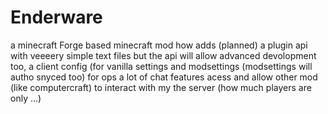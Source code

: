 Enderware
=========

a minecraft Forge based minecraft mod how adds (planned) a plugin api with veeeery simple text files but the api will allow advanced devolopment too, a client config (for vanilla settings and modsettings (modsettings will autho snyced too) for ops a  lot of chat features acess and allow other mod (like computercraft) to interact with my the server (how much players are only ...)